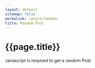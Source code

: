```yaml
---
layout: default
sitemap: false
permalink: /posts/random
title: Random Post
---
```

# {{page.title}}
<script src="{% link assets/js/posts_random.js %}"></script>
<script>location.replace(linkToRandomBlogPost())</script>
<noscript>Javascript is required to get a random Post</noscript>